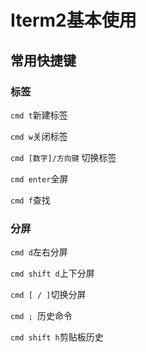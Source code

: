 # Iterm2基本使用



## 常用快捷键

### 标签

`cmd t`新建标签

`cmd w`关闭标签

`cmd [数字]/方向键` 切换标签

`cmd enter`全屏

`cmd f`查找

### 分屏

`cmd d`左右分屏

`cmd shift d`上下分屏

`cmd [ / ]`切换分屏

`cmd ; `历史命令

`cmd shift h`剪贴板历史